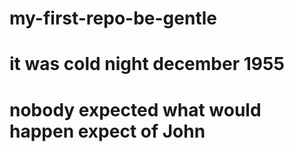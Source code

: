 # my-first-repo-be-gentle
# it was cold night december 1955
# nobody expected what would happen expect of John
